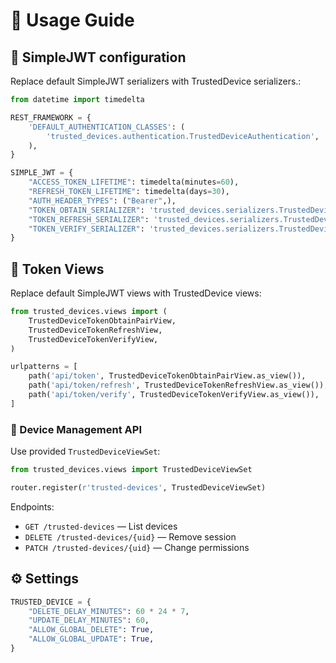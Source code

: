 # 🧩 Usage Guide

## 🔐 SimpleJWT configuration

Replace default SimpleJWT serializers with TrustedDevice serializers.:

```python
from datetime import timedelta

REST_FRAMEWORK = {
    'DEFAULT_AUTHENTICATION_CLASSES': (
        'trusted_devices.authentication.TrustedDeviceAuthentication',
    ),
}

SIMPLE_JWT = {
    "ACCESS_TOKEN_LIFETIME": timedelta(minutes=60),
    "REFRESH_TOKEN_LIFETIME": timedelta(days=30),
    "AUTH_HEADER_TYPES": ("Bearer",),
    "TOKEN_OBTAIN_SERIALIZER": 'trusted_devices.serializers.TrustedDeviceTokenObtainPairSerializer',
    "TOKEN_REFRESH_SERIALIZER": 'trusted_devices.serializers.TrustedDeviceTokenRefreshSerializer',
    "TOKEN_VERIFY_SERIALIZER": 'trusted_devices.serializers.TrustedDeviceTokenVerifySerializer',
}

```

## 🔐 Token Views

Replace default SimpleJWT views with TrustedDevice views:

```python
from trusted_devices.views import (
    TrustedDeviceTokenObtainPairView,
    TrustedDeviceTokenRefreshView,
    TrustedDeviceTokenVerifyView,
)

urlpatterns = [
    path('api/token', TrustedDeviceTokenObtainPairView.as_view()),
    path('api/token/refresh', TrustedDeviceTokenRefreshView.as_view()),
    path('api/token/verify', TrustedDeviceTokenVerifyView.as_view()),
]
````

### 📡 Device Management API

Use provided `TrustedDeviceViewSet`:

```python
from trusted_devices.views import TrustedDeviceViewSet

router.register(r'trusted-devices', TrustedDeviceViewSet)
```

Endpoints:

* `GET /trusted-devices` — List devices
* `DELETE /trusted-devices/{uid}` — Remove session
* `PATCH /trusted-devices/{uid}` — Change permissions

## ⚙️ Settings

```python
TRUSTED_DEVICE = {
    "DELETE_DELAY_MINUTES": 60 * 24 * 7,
    "UPDATE_DELAY_MINUTES": 60,
    "ALLOW_GLOBAL_DELETE": True,
    "ALLOW_GLOBAL_UPDATE": True,
}
```